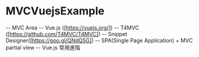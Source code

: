 # MVCVuejsExample
-- MVC Area
-- Vue.js ([https://vuejs.org/])
-- T4MVC ([https://github.com/T4MVC/T4MVC])
-- Snippet Designer([https://goo.gl/QNdQ5G])
-- SPA(Single Page Application) + MVC partial view
-- Vue.js 常用進階

